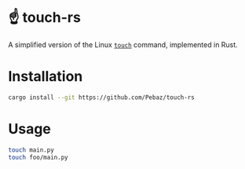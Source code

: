 # ☝ touch-rs
A simplified version of the Linux [`touch`](<http://man7.org/linux/man-pages/man1/touch.1.html>) command, implemented in Rust.

# Installation

```bash
cargo install --git https://github.com/Pebaz/touch-rs
```

# Usage

```bash
touch main.py
touch foo/main.py
```



